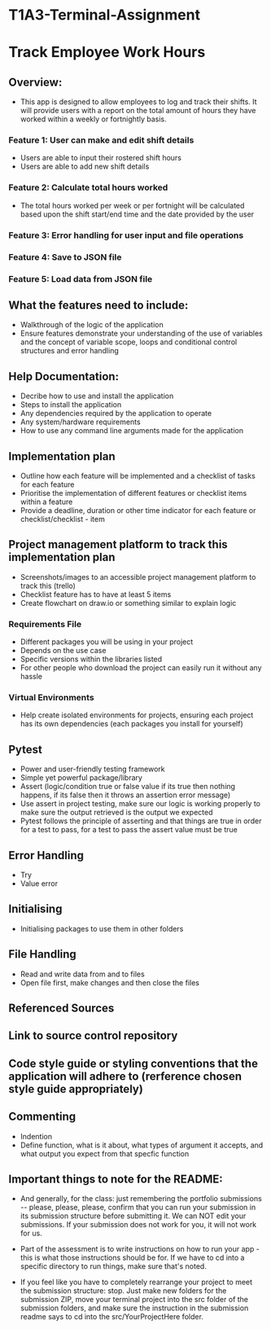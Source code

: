 # T1A3-Terminal-Assignment
# Track Employee Work Hours

## Overview:
- This app is designed to allow employees to log and track their shifts. It will provide users with a report on the total amount of hours they have worked within a weekly or fortnightly basis. 

### Feature 1: User can make and edit shift details
- Users are able to input their rostered shift hours 
- Users are able to add new shift details 

### Feature 2: Calculate total hours worked 
- The total hours worked per week or per fortnight will be calculated based upon the shift start/end time and the date provided by the user 

### Feature 3: Error handling for user input and file operations 

### Feature 4: Save to JSON file 

### Feature 5: Load data from JSON file 

## What the features need to include:
- Walkthrough of the logic of the application
- Ensure features demonstrate your understanding of the use of variables and the concept of variable scope, loops and conditional control structures and error handling 


## Help Documentation:
- Decribe how to use and install the application
- Steps to install the application 
- Any dependencies required by the application to operate 
- Any system/hardware requirements 
- How to use any command line arguments made for the application 

## Implementation plan
- Outline how each feature will be implemented and a checklist of tasks for each feature 
- Prioritise the implementation of different features or checklist items within a feature 
- Provide a deadline, duration or other time indicator for each feature or checklist/checklist - item 

## Project management platform to track this implementation plan 
- Screenshots/images to an accessible project management platform to track this (trello)
- Checklist feature has to have at least 5 items 
- Create flowchart on draw.io or something similar to explain logic  

### Requirements File 
- Different packages you will be using in your project 
- Depends on the use case 
- Specific versions within the libraries listed 
- For other people who download the project can easily run it without any hassle 

### Virtual Environments
- Help create isolated environments for projects, ensuring each project has its own dependencies (each packages you install for yourself)

## Pytest
- Power and user-friendly testing framework 
- Simple yet powerful package/library 
- Assert (logic/condition true or false value if its true then nothing happens, if its false then it throws an assertion error message)
- Use assert in project testing, make sure our logic is working properly to make sure the output retrieved is the output we expected
- Pytest follows the principle of asserting and that things are true in order for a test to pass, for a test to pass the assert value must be true 

## Error Handling
- Try 
- Value error 

## Initialising 
- Initialising packages to use them in other folders  

## File Handling 
- Read and write data from and to files 
- Open file first, make changes and then close the files 

## Referenced Sources

## Link to source control repository 

## Code style guide or styling conventions that the application will adhere to (rerference chosen style guide appropriately)

## Commenting 
- Indention
- Define function, what is it about, what types of argument it accepts, and what output you expect from that specfic function  

## Important things to note for the README:
- And generally, for the class: just remembering the portfolio submissions -- please, please, please, confirm that you can run your submission in its submission structure before submitting it. We can NOT edit your submissions. If your submission does not work for you, it will not work for us. 

- Part of the assessment is to write instructions on how to run your app - this is what those instructions should be for. 
If we have to cd into a specific directory to run things, make sure that's noted.

- If you feel like you have to completely rearrange your project to meet the submission structure: stop. Just make new folders for the submission ZIP, move your terminal project into the src folder of the submission folders, and make sure the instruction in the submission readme says to cd into the src/YourProjectHere folder.